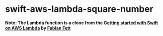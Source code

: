 # swift-aws-lambda-square-number

**Note: The Lambda function is a clone from the [Getting started with Swift on AWS Lambda](https://fabianfett.de/getting-started-with-swift-aws-lambda-runtime) by [Fabian Fett](https://twitter.com/fabianfett)**
